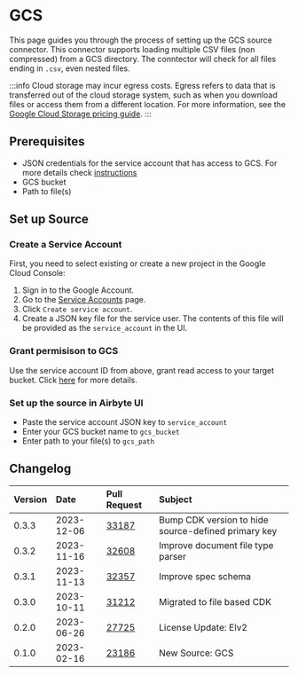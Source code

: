 # GCS

This page guides you through the process of setting up the GCS source connector. This connector supports loading multiple CSV files (non compressed) from a GCS directory. The conntector will check for all files ending in `.csv`, even nested files.

:::info
Cloud storage may incur egress costs. Egress refers to data that is transferred out of the cloud storage system, such as when you download files or access them from a different location. For more information, see the [Google Cloud Storage pricing guide](https://cloud.google.com/storage/pricing).
:::

## Prerequisites

- JSON credentials for the service account that has access to GCS. For more details check [instructions](https://cloud.google.com/iam/docs/creating-managing-service-accounts)
- GCS bucket
- Path to file(s)

## Set up Source

### Create a Service Account

First, you need to select existing or create a new project in the Google Cloud Console:

1. Sign in to the Google Account.
2. Go to the [Service Accounts](https://console.developers.google.com/iam-admin/serviceaccounts) page.
3. Click `Create service account`.
4. Create a JSON key file for the service user. The contents of this file will be provided as the `service_account` in the UI.

### Grant permisison to GCS

Use the service account ID from above, grant read access to your target bucket. Click [here](https://cloud.google.com/storage/docs/access-control/using-iam-permissions) for more details.

### Set up the source in Airbyte UI

- Paste the service account JSON key to `service_account`
- Enter your GCS bucket name to `gcs_bucket`
- Enter path to your file(s) to `gcs_path`

## Changelog

| Version | Date       | Pull Request                                             | Subject                                             |
|:--------|:-----------|:---------------------------------------------------------|:----------------------------------------------------|
| 0.3.3   | 2023-12-06 | [33187](https://github.com/airbytehq/airbyte/pull/33187) | Bump CDK version to hide source-defined primary key |
| 0.3.2   | 2023-11-16 | [32608](https://github.com/airbytehq/airbyte/pull/32608) | Improve document file type parser                   |
| 0.3.1   | 2023-11-13 | [32357](https://github.com/airbytehq/airbyte/pull/32357) | Improve spec schema                                 |
| 0.3.0   | 2023-10-11 | [31212](https://github.com/airbytehq/airbyte/pull/31212) | Migrated to file based CDK                          |
| 0.2.0   | 2023-06-26 | [27725](https://github.com/airbytehq/airbyte/pull/27725) | License Update: Elv2                                |
| 0.1.0   | 2023-02-16 | [23186](https://github.com/airbytehq/airbyte/pull/23186) | New Source: GCS                                     |
